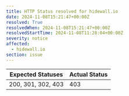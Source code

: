 ```yaml
---
title: HTTP Status resolved for hidewall.io
date: 2024-11-08T15:21:47+00:00Z
resolved: True
resolvedWhen: 2024-11-08T15:21:47+00:00Z
resolvedStartTime: 2024-11-08T11:28:04+00:00Z
severity: notice
affected:
  - hidewall.io
section: issue
---
```


| Expected Statuses | Actual Status  |
|-------------------|----------------|
| 200, 301, 302, 403 | 403 |
